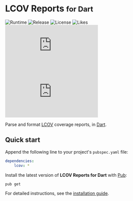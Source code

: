 # LCOV Reports <small>for Dart</small>
![Runtime](https://badgen.net/pub/sdk-version/lcov) ![Release](https://badgen.net/pub/v/lcov) ![License](https://badgen.net/pub/license/lcov) ![Likes](https://badgen.net/pub/likes/lcov) ![Coverage](https://badgen.net/coveralls/c/github/cedx/lcov.dart) ![Build](https://badgen.net/github/checks/cedx/lcov.dart)

Parse and format [LCOV](http://ltp.sourceforge.net/coverage/lcov.php) coverage reports, in [Dart](https://dart.dev).

## Quick start
Append the following line to your project's `pubspec.yaml` file:

``` yaml
dependencies:
	lcov: *
```

Install the latest version of **LCOV Reports for Dart** with [Pub](https://dart.dev/tools/pub):

``` shell
pub get
```

For detailed instructions, see the [installation guide](installation.md).
